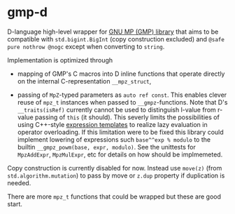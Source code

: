 # gmp-d

D-language high-level wrapper for [GNU MP (GMP) library](https://gmplib.org/)
that aims to be compatible with `std.bigint.BigInt` (copy construction excluded)
and `@safe pure nothrow @nogc` except when converting to `string`.

Implementation is optimized through

- mapping of GMP's C macros into D inline functions that operate directly on the
  internal C-representation `__mpz_struct`,

- passing of `MpZ`-typed parameters as `auto ref const`. This enables clever
  reuse of `mpz_t` instances when passed to `__gmpz`-functions. Note that D's
  `__traits(isRef)` currently cannot be used to distinguish l-value from r-value
  passing of `this` (it should). This severly limits the possibilities of using
  C++-style
  [expression templates](https://en.wikipedia.org/wiki/Expression_templates) to
  realize lazy evaluation in operator overloading. If this limitation were to be
  fixed this library could implement lowering of expressions such `base^^exp %
  modulo` to the builtin `__gmpz_powm(base, expr, modulo)`. See the unittests
  for `MpzAddExpr`, `MpzMulExpr`, etc for details on how should be implmemeted.

Copy construction is currently disabled for now. Instead use `move(z)` (from
`std.algorithm.mutation`) to pass by move or `z.dup` property if duplication is
needed.

There are more `mpz_t` functions that could be wrapped but these are good start.
